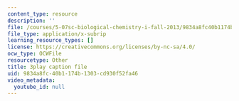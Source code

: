 ```yaml
---
content_type: resource
description: ''
file: /courses/5-07sc-biological-chemistry-i-fall-2013/9834a8fc40b1174b1303cd930f52fa46_6MaMdzo416w.srt
file_type: application/x-subrip
learning_resource_types: []
license: https://creativecommons.org/licenses/by-nc-sa/4.0/
ocw_type: OCWFile
resourcetype: Other
title: 3play caption file
uid: 9834a8fc-40b1-174b-1303-cd930f52fa46
video_metadata:
  youtube_id: null
---
```

